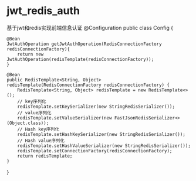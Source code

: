 # jwt_redis_auth
基于jwt和redis实现前端信息认证
@Configuration
public class Config {

    @Bean
    JwtAuthOperation getJwtAuthOperation(RedisConnectionFactory redisConnectionFactory){
        return new JwtAuthOperation(redisTemplate(redisConnectionFactory));
    }

    @Bean
    public RedisTemplate<String, Object> redisTemplate(RedisConnectionFactory redisConnectionFactory) {
        RedisTemplate<String, Object> redisTemplate = new RedisTemplate<>();
        // key序列化
        redisTemplate.setKeySerializer(new StringRedisSerializer());
        // value序列化
        redisTemplate.setValueSerializer(new FastJsonRedisSerializer<>(Object.class));
        // Hash key序列化
        redisTemplate.setHashKeySerializer(new StringRedisSerializer());
        // Hash value序列化
        redisTemplate.setHashValueSerializer(new StringRedisSerializer());
        redisTemplate.setConnectionFactory(redisConnectionFactory);
        return redisTemplate;
    }

}
